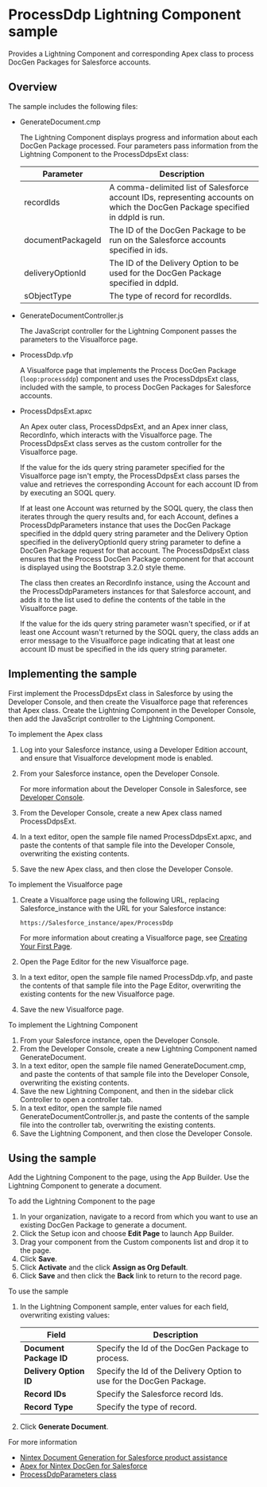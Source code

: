 ProcessDdp Lightning Component sample
==================

Provides a Lightning Component and corresponding Apex class to process DocGen Packages for Salesforce accounts.

Overview
--------

The sample includes the following files:

* GenerateDocument.cmp

   The Lightning Component displays progress and information about each DocGen Package processed. Four parameters pass information from the Lightning Component to the ProcessDdpsExt class:

    Parameter | Description
    --- | ---
    recordIds | A comma-delimited list of Salesforce account IDs, representing accounts on which the DocGen Package specified in ddpId is run.
    documentPackageId | The ID of the DocGen Package to be run on the Salesforce accounts specified in ids.
    deliveryOptionId | The ID of the Delivery Option to be used for the DocGen Package specified in ddpId.
    sObjectType | The type of record for recordIds.

* GenerateDocumentController.js

    The JavaScript controller for the Lightning Component passes the parameters to the Visualforce page.

* ProcessDdp.vfp

    A Visualforce page that implements the Process DocGen Package \(`loop:processddp`\) component and uses the ProcessDdpsExt class, included with the sample, to process DocGen Packages for Salesforce accounts.

* ProcessDdpsExt.apxc

    An Apex outer class, ProcessDdpsExt, and an Apex inner class, RecordInfo, which interacts with the Visualforce page. The ProcessDdpsExt class serves as the custom controller for the Visualforce page.

    If the value for the ids query string parameter specified for the Visualforce page isn't empty, the ProcessDdpsExt class parses the value and retrieves the corresponding Account for each account ID from by executing an SOQL query.

    If at least one Account was returned by the SOQL query, the class then iterates through the query results and, for each Account, defines a ProcessDdpParameters instance that uses the DocGen Package specified in the ddpId query string parameter and the Delivery Option specified in the deliveryOptionId query string parameter to define a DocGen Package request for that account. The ProcessDdpsExt class ensures that the Process DocGen Package component for that account is displayed using the Bootstrap 3.2.0 style theme.

    The class then creates an RecordInfo instance, using the Account and the ProcessDdpParameters instances for that Salesforce account, and adds it to the list used to define the contents of the table in the Visualforce page.

    If the value for the ids query string parameter wasn't specified, or if at least one Account wasn't returned by the SOQL query, the class adds an error message to the Visualforce page indicating that at least one account ID must be specified in the ids query string parameter.

Implementing the sample
-----------------------

First implement the ProcessDdpsExt class in Salesforce by using the Developer Console, and then create the Visualforce page that references that Apex class. Create the Lightning Component in the Developer Console, then add the JavaScript controller to the Lightning Component.

To implement the Apex class

1. Log into your Salesforce instance, using a Developer Edition account, and ensure that Visualforce development mode is enabled.
1. From your Salesforce instance, open the Developer Console.

    For more information about the Developer Console in Salesforce, see [Developer Console](https://developer.salesforce.com/page/Developer_Console).
1. From the Developer Console, create a new Apex class named ProcessDdpsExt.
1. In a text editor, open the sample file named ProcessDdpsExt.apxc, and paste the contents of that sample file into the Developer Console, overwriting the existing contents.
1. Save the new Apex class, and then close the Developer Console.

To implement the Visualforce page

1. Create a Visualforce page using the following URL, replacing Salesforce_instance with the URL for your Salesforce instance:

    ```https://Salesforce_instance/apex/ProcessDdp```

    For more information about creating a Visualforce page, see [Creating Your First Page](https://developer.salesforce.com/docs/atlas.en-us.pages.meta/pages/pages_quick_start_hello_world.htm).

1. Open the Page Editor for the new Visualforce page.
1. In a text editor, open the sample file named ProcessDdp.vfp, and paste the contents of that sample file into the Page Editor, overwriting the existing contents for the new Visualforce page.
1. Save the new Visualforce page.

To implement the Lightning Component

1. From your Salesforce instance, open the Developer Console.
1. From the Developer Console, create a new Lightning Component named GenerateDocument.
1. In a text editor, open the sample file named GenerateDocument.cmp, and paste the contents of that sample file into the Developer Console, overwriting the existing contents.
1. Save the new Lightning Component, and then in the sidebar click Controller to open a controller tab.
1. In a text editor, open the sample file named GenerateDocumentController.js, and paste the contents of the sample file into the controller tab, overwriting the existing contents.
1. Save the Lightning Component, and then close the Developer Console.

Using the sample
----------------

 Add the Lightning Component to the page, using the App Builder. Use the Lightning Component to generate a document.

To add the Lightning Component to the page

1. In your organization, navigate to a record from which you want to use an existing DocGen Package to generate a document.
1. Click the Setup icon and choose **Edit Page** to launch App Builder.
1. Drag your component from the Custom components list and drop it to the page.
1. Click **Save**.
1. Click **Activate** and the click **Assign as Org Default**.
1. Click **Save** and then click the **Back** link to return to the record page.

To use the sample

1. In the Lightning Component sample, enter values for each field, overwriting existing values:

   Field | Description 
   --- | --- 
    **Document Package ID** | Specify the Id of the DocGen Package to process.
      **Delivery Option ID** | Specify the Id of the Delivery Option to use for the DocGen Package.
   **Record IDs** |  Specify the Salesforce record Ids.
   **Record Type**|  Specify the type of record.
1. Click **Generate Document**.

For more information

* [Nintex Document Generation for Salesforce product assistance](https://help.nintex.com/en-US/docgen/docgen-portal.htm)
* [Apex for Nintex DocGen for Salesforce](https://help.nintex.com/en-us/docgen/docservices/Default.htm#cshid=9032)
* [ProcessDdpParameters class](http://help.nintex.com/en-us/docgen/docservices/Default.htm#cshid=9080)